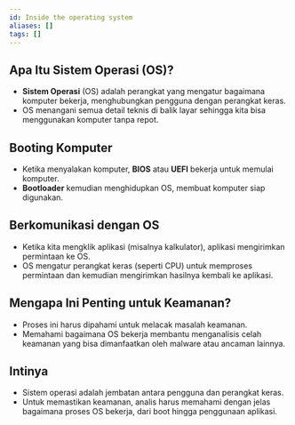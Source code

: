 ```yaml
---
id: Inside the operating system
aliases: []
tags: []
---
```


## Apa Itu Sistem Operasi (OS)?

- **Sistem Operasi** (OS) adalah perangkat yang mengatur bagaimana komputer bekerja, menghubungkan pengguna dengan perangkat keras.
- OS menangani semua detail teknis di balik layar sehingga kita bisa menggunakan komputer tanpa repot.

## Booting Komputer

- Ketika menyalakan komputer, **BIOS** atau **UEFI** bekerja untuk memulai komputer.
- **Bootloader** kemudian menghidupkan OS, membuat komputer siap digunakan.

## Berkomunikasi dengan OS

- Ketika kita mengklik aplikasi (misalnya kalkulator), aplikasi mengirimkan permintaan ke OS.
- OS mengatur perangkat keras (seperti CPU) untuk memproses permintaan dan kemudian mengirimkan hasilnya kembali ke aplikasi.

## Mengapa Ini Penting untuk Keamanan?

- Proses ini harus dipahami untuk melacak masalah keamanan.
- Memahami bagaimana OS bekerja membantu menganalisis celah keamanan yang bisa dimanfaatkan oleh malware atau ancaman lainnya.

## Intinya

- Sistem operasi adalah jembatan antara pengguna dan perangkat keras.
- Untuk memastikan keamanan, analis harus memahami dengan jelas bagaimana proses OS bekerja, dari boot hingga penggunaan aplikasi.
